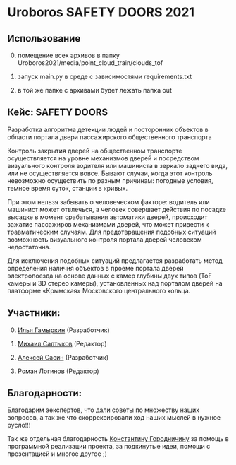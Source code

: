 # Uroboros SAFETY DOORS 2021

## Использование

0. помещение всех архивов в папку Uroboros2021/media/point_cloud_train/clouds_tof

1. запуск main.py в среде с зависимостями requirements.txt

2. в той же папке с архивами будет лежать папка out

## Кейс: SAFETY DOORS

Разработка алгоритма детекции людей и посторонних объектов в области портала двери пассажирского общественного транспорта

Контроль закрытия дверей на общественном транспорте осуществляется на уровне механизмов дверей и посредством визуального контроля водителя или машиниста в зеркало заднего вида, или не осуществляется вовсе. Бывают случаи, когда этот контроль невозможно осуществить по разным причинам: погодные условия, темное время суток, станции в кривых.

При этом нельзя забывать о человеческом факторе: водитель или машинист может отвлечься, а человек совершает действия по посадке высадке в момент срабатывания автоматики дверей, происходит зажатие пассажиров механизмами дверей, что может привести к травматическим случаям. Для предотвращения подобных ситуаций возможность визуального контроля портала дверей человеком недостаточна.

Для исключения подобных ситуаций предлагается разработать метод определения наличия объектов в проеме портала дверей электропоезда на основе данных с камер глубины двух типов (ToF камеры и 3D стерео камеры), установленных над порталом дверей на платформе «Крымская» Московского центрального кольца.

## Участники:

0. [Илья Гамыркин](https://github.com/IRaccoonI) (Разработчик)

1. [Михаил Салтыков](https://github.com/MikeSaltykov07) (Редактор)

2. [Алексей Сасин](https://github.com/AlexSAsin) (Разработчик)

3. Роман Логинов (Редактор)

## Благодарности:

Благодарим эекспертов, что дали советы по множеству наших вопросов, а так же что скоррексировали ход наших мыслей в нужное русло!!!

Так же отдельная благодарность [Константину Городничину](https://github.com/Myp3a) за помощь в программной реализации проекта, за подкинутые идеи, помощи с презентацией и многое другое ;)
